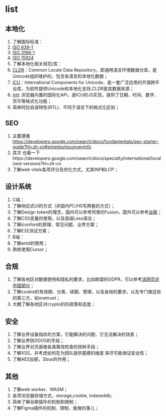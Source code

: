 # list

## 本地化
1. 了解国际标准：
  1. [ISO 639-1](https://en.wikipedia.org/wiki/List_of_ISO_639_language_codes)
  2. [ISO 3166-1](https://en.wikipedia.org/wiki/ISO_3166-1_alpha-2)
  3. [ISO 15924](https://en.wikipedia.org/wiki/ISO_15924)
2. 了解本地化相关规范/库：
  1. [CLDR](https://www.unicode.org/cldr/)：Common Locale Data Repository，即通用语言环境数据仓库，是Unicode组织维护的，包含各语言的本地化数据；
  2. [ICU](https://icu.unicode.org/)：International Components for Unicode，是一套广泛应用的开源跨平台库，为软件提供Unicode和本地化支持,CLDR是其数据来源；
  3. [Intl](https://developer.mozilla.org/en-US/docs/Web/JavaScript/Reference/Global_Objects/Intl): 浏览器内置的国际化API，是ICU的JS实现，提供了日期、时间、数字、货币等格式化功能；
3. 简单阿拉伯语特性(RTL)、不同于语言下的格式化区别；

## SEO
1. 主要遵循 https://developers.google.com/search/docs/fundamentals/seo-starter-guide?hl=zh-cn#simpleurlsconveyinfo
2. 其次 也看一下https://developers.google.com/search/docs/specialty/international/localized-versions?hl=zh-cn
3. 了解web vitals各项评分及优化方式，尤其INP和LCP；

## 设计系统
1. C端：
  1. 了解响应式UI的方式（非国内PC/H5写两套的方式）；
  2. 了解Design token的理念，国内可以参考阿里的Fusion，国外可以参考[谷歌](https://m3.material.io/foundations/design-tokens/overview)；
  3. 了解CSS变量的使用，以及高级Less语法；
  4. 了解iconfont的原理、常见问题、业界方案；
  5. 了解E2E测试方案；
2. B端：
  1. 了解antd的使用；
  2. 熟练使用Cursor；

## 合规
1. 了解各地区对数据使用和隐私的要求，比如欧盟的GDPR，可以参考[该网页非中国部分](https://www.adpchina.com/resources/articles-and-insights/articles/p/privacy-laws-in-the-world.aspx)；
2. 了解cookie的有效期、分类、续期、管理，以及各地的要求，以及专门做这些的第三方，如onetruet；
3. 大概了解各地区对crypto的的政策和态度；

## 安全
1. 了解业界设备指纹的方案，它能解决的问题、它无法解决的场景；
2. 了解业界防DDOS的手段；
3. 了解业界对页面做各类篡改检查的琐碎手段；
4. 了解XSS，并考虑如何在为团队提供基建的维度 来尽可能保证安全性；
5. 了解AES加密，Sbox的作用；

## 其他
1. 了解web worker、WASM；
3. 各项浏览器存储方式，storage,cookie, indexeddb;
4. 简单了解谷歌插件的机制和限制；
5. 了解Figma插件的机制、限制、能做的事儿；






